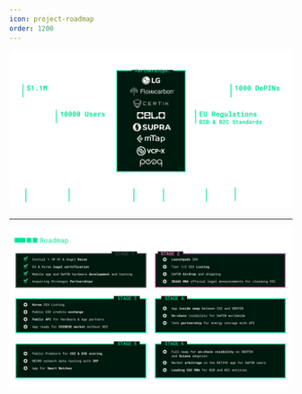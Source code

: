 ```yaml
---
icon: project-roadmap
order: 1200
---
```


![](/src/headers/3_roadmap1.png)

---

![](/src/headers/13_roadmap.png)


